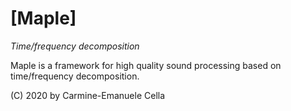 # [Maple]

*Time/frequency decomposition*

Maple is a framework for high quality sound processing based on time/frequency decomposition.

(C) 2020 by Carmine-Emanuele Cella


